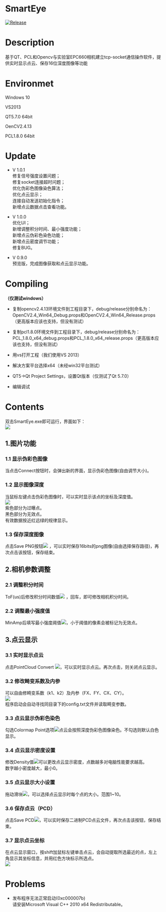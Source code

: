 # SmartEye  
[![Release](https://img.shields.io/badge/release-1.0.1-green.svg?style=flat)](https://github.com/dongmuliu/SmartEye/releases)  

# Description
基于QT、PCL和Opencv与实验室EPC660相机建立tcp-socket通信操作软件，提供实时显示点云、保存16位深度图像等功能

# Environmet

Windows 10

VS2013

QT5.7.0 64bit

OenCV2.4.13

PCL1.8.0 64bit

# Update  
* V 1.0.1  
修复信号强度设置问题；  
修复socket连接超时问题；  
优化伪彩色图像染色算法；  
优化点云显示；  
连接自动发送初始化指令；  
新增点云数据点击查看功能。  

* V 1.0.0  
优化UI；  
新增调整积分时间、最小强度功能；  
新增点云伪彩色染色功能；  
新增点云密度调节功能；  
修复BUG。  

* V 0.9.0    
预览版，完成图像获取和点云显示功能。 

# Compiling
**（仅测试windows）**
* 复制opencv2.4.13环境文件到工程目录下，debug/release分别命名为：OpenCV2.4_Win64_Debug.props和OpenCV2.4_Win64_Release.props（更高版本应该也支持，但没有测试）

* 复制pcl1.8.0环境文件到工程目录下，debug/release分别命名为：PCL_1.8.0_x64_debug.props和PCL_1.8.0_x64_release.props（更高版本应该也支持，但没有测试）

* 用vs打开工程（我们使用VS 2013）

* 解决方案平台选择x64（未经win32平台测试）

* QT5->Qt Project Settings，设置Qt版本（仅测试了Qt 5.7.0）

* 编辑调试

# Contents

双击SmartEye.exe即可运行，界面如下：  
![](SmartEye/Image/1.png) 

## 1.图片功能

### 1.1 显示伪彩色图像

当点击Connect按钮时，会弹出新的界面，显示伪彩色图像(自由调节大小)。  

### 1.2 显示图像深度  

当鼠标左键点击伪彩色图像时，可以实时显示该点的坐标及深度值。  
![](SmartEye/Image/2.png)   
紫色部分为过曝点。  
黑色部分为无效点。  
有效数据按近红远绿的规律显示。  

### 1.3 保存深度图像  

点击Save PNG按钮![](SmartEye/Image/3.png)  ，可以实时保存16bits的png图像(自由选择保存路径)，再次点击该按钮，保存结束。  

## 2.相机参数调整

### 2.1 调整积分时间

ToF(us)后修改积分时间数值![](SmartEye/Image/4.png)  ，回车，即可修改相机积分时间。  

### 2.2 调整最小强度值

MinAmp后填写最小强度阈值![](SmartEye/Image/5.png)，小于阈值的像素会被标记为无效点。  
 
## 3.点云显示
 
### 3.1 实时显示点云
 
点击PointCloud Convert ![](SmartEye/Image/6.png)，可以实时显示点云。再次点击，则关闭点云显示。  

### 3.2 修改畸变系数及内参
 
可以自由修畸变系数（k1、k2）及内参（FX、FY、CX、CY）。  
![](SmartEye/Image/7.png)  
程序启动会自动寻找同目录下的config.txt文件并读取畸变参数。  
  
### 3.3 点云显示伪彩色染色

勾选Colormap Point选项![](SmartEye/Image/8.png)点云会按照深度伪彩色图像染色。不勾选则默认白色显示。  

### 3.4 点云显示密度设置

修改Density值![](SmartEye/Image/9.png)可以更改点云显示密度，点数越多对电脑性能要求越高。  
数字越小密度越大，最小0。

### 3.5 点云显示大小设置

拖动滑块![](SmartEye/Image/10.png)，可以选择点云显示时每个点的大小。范围1~10。  

### 3.6 保存点云（PCD）

点击Save PCD![](SmartEye/Image/11.png)，可以实时保存二进制PCD点云文件，再次点击该按钮，保存结束。  

### 3.7 显示点云坐标

在点云显示窗口，按shift加鼠标左键单击点云，会自动提取所选最近的点，左上角显示其坐标信息，并用红色方块标示所选点。  
![](SmartEye/Image/12.png)

# Problems
* 发布程序无法正常启动(0xc000007b)  
请安装Microsoft Visual C++ 2010 x64 Redistributable。  
